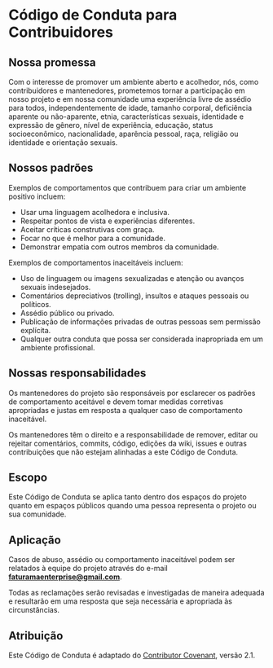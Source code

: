 # Código de Conduta para Contribuidores

## Nossa promessa

Com o interesse de promover um ambiente aberto e acolhedor, nós, como
contribuidores e mantenedores, prometemos tornar a participação em nosso
projeto e em nossa comunidade uma experiência livre de assédio para todos,
independentemente de idade, tamanho corporal, deficiência aparente ou não-aparente,
etnia, características sexuais, identidade e expressão de gênero, nível de experiência,
educação, status socioeconômico, nacionalidade, aparência pessoal, raça, religião
ou identidade e orientação sexuais.

## Nossos padrões

Exemplos de comportamentos que contribuem para criar um ambiente positivo incluem:

- Usar uma linguagem acolhedora e inclusiva.
- Respeitar pontos de vista e experiências diferentes.
- Aceitar críticas construtivas com graça.
- Focar no que é melhor para a comunidade.
- Demonstrar empatia com outros membros da comunidade.

Exemplos de comportamentos inaceitáveis incluem:

- Uso de linguagem ou imagens sexualizadas e atenção ou avanços sexuais indesejados.
- Comentários depreciativos (trolling), insultos e ataques pessoais ou políticos.
- Assédio público ou privado.
- Publicação de informações privadas de outras pessoas sem permissão explícita.
- Qualquer outra conduta que possa ser considerada inapropriada em um ambiente profissional.

## Nossas responsabilidades

Os mantenedores do projeto são responsáveis por esclarecer os padrões de comportamento
aceitável e devem tomar medidas corretivas apropriadas e justas em resposta a qualquer
caso de comportamento inaceitável.

Os mantenedores têm o direito e a responsabilidade de remover, editar ou rejeitar
comentários, commits, código, edições da wiki, issues e outras contribuições que
não estejam alinhadas a este Código de Conduta.

## Escopo

Este Código de Conduta se aplica tanto dentro dos espaços do projeto quanto em espaços
públicos quando uma pessoa representa o projeto ou sua comunidade.

## Aplicação

Casos de abuso, assédio ou comportamento inaceitável podem ser relatados à equipe do
projeto através do e-mail **faturamaenterprise@gmail.com**.

Todas as reclamações serão revisadas e investigadas de maneira adequada e resultarão
em uma resposta que seja necessária e apropriada às circunstâncias.

## Atribuição

Este Código de Conduta é adaptado do [Contributor Covenant](https://www.contributor-covenant.org),
versão 2.1.

